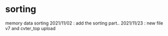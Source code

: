 # sorting
memory data sorting
2021/11/02  : add the sorting part..
2021/11/23  : new file v7 and cvter_top upload

